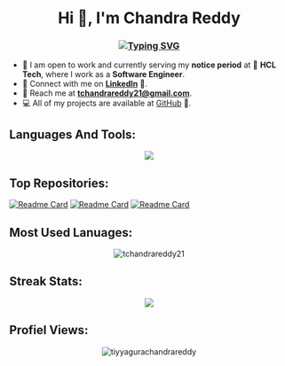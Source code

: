 <h1 align="center">Hi 👋, I'm Chandra Reddy</h1>
<h3 align="center">
  <a href="https://git.io/typing-svg"><img src="https://readme-typing-svg.demolab.com?font=JetBrains+Mono&duration=1100&pause=100&color=80FFDB&background=14213D00&center=true&vCenter=true&width=435&lines=Software+Engineer;Python;SQL;Machine+Learning;Deep+Learning;Natural+Language+Processing;Generative+AI;Large+Language+Models" alt="Typing SVG" /></a>
</h3>



- 🚀 I am open to work and currently serving my **notice period** at 💼 **HCL Tech**, where I work as a **Software Engineer**.
- 🔗 Connect with me on **[LinkedIn](https://www.linkedin.com/in/tchandrareddy21)** 🤝.
- 📧 Reach me at **tchandrareddy21@gmail.com**.
- 💻 All of my projects are available at [GitHub](https://github.com/tchandrareddy21?tab=repositories) 🚀.

## Languages And Tools:
<p align="center">
  <a href="https://github.com/tchandrareddy21">
    <img src="https://skillicons.dev/icons?i=py,mysql,sklearn,pytorch,tensorflow,aws,docker,fastapi,flask,git,github,githubactions,mongodb,heroku,postman,pycharm,anaconda,figma&perline=9" />
  </a>
</p>


## Top Repositories:
[![Readme Card](https://github-readme-stats.vercel.app/api/pin/?username=tchandrareddy21&repo=sensor-fault-detection&theme=dark&border_color=F4BB44&title_color=2f80ed&text_color=fffefe)](https://github.com/tchandrareddy21/sensor-fault-detection)
[![Readme Card](https://github-readme-stats.vercel.app/api/pin/?username=tchandrareddy21&repo=financial-product-complaint&theme=dark&border_color=F4BB44&title_color=2f80ed&text_color=fffefe)](https://github.com/tchandrareddy21/financial-product-complaint)
[![Readme Card](https://github-readme-stats.vercel.app/api/pin/?username=tchandrareddy21&repo=logs-classification&theme=dark&border_color=F4BB44&title_color=2f80ed&text_color=fffefe)](https://github.com/tchandrareddy21/logs-classification)



## Most Used Lanuages:
<p align="center">
  <img align="center" src="https://github-readme-stats.vercel.app/api/top-langs/?username=tchandrareddy21&size_weight=0.5&count_weight=0.5&langs_count=8&hide_progress=true&theme=dark" alt="tchandrareddy21" />
</p>



<!--
## My Status:
[![Anurag's GitHub stats](https://github-readme-stats.vercel.app/api?username=tchandrareddy21&theme=dark)](https://github.com/tchandrareddy21/github-readme-stats)
-->

## Streak Stats:
<p align="center">
  <a href="https://github.com/tchandrareddy21">
    <img src="https://streak-stats.demolab.com?user=tchandrareddy21&theme=dark&date_format=j%20M%5B%20Y%5D&mode=weekly" />
  </a>
</p>

## Profiel Views:
<p align="center"> 
  <img src="https://komarev.com/ghpvc/?username=tiyyagurachandrareddy&label=Profile%20views&color=0e75b6&style=flat" alt="tiyyagurachandrareddy" /> 
</p>

